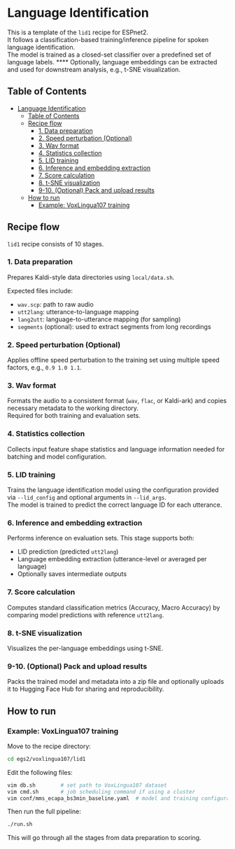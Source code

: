 # Language Identification

This is a template of the `lid1` recipe for ESPnet2.  
It follows a classification-based training/inference pipeline for spoken language identification.  
The model is trained as a closed-set classifier over a predefined set of language labels.  ****
Optionally, language embeddings can be extracted and used for downstream analysis, e.g., t-SNE visualization.

## Table of Contents

- [Language Identification](#language-identification)
  - [Table of Contents](#table-of-contents)
  - [Recipe flow](#recipe-flow)
    - [1. Data preparation](#1-data-preparation)
    - [2. Speed perturbation (Optional)](#2-speed-perturbation-optional)
    - [3. Wav format](#3-wav-format)
    - [4. Statistics collection](#4-statistics-collection)
    - [5. LID training](#5-lid-training)
    - [6. Inference and embedding extraction](#6-inference-and-embedding-extraction)
    - [7. Score calculation](#7-score-calculation)
    - [8. t-SNE visualization](#8-t-sne-visualization)
    - [9-10. (Optional) Pack and upload results](#9-10-optional-pack-and-upload-results)
  - [How to run](#how-to-run)
    - [Example: VoxLingua107 training](#example-voxlingua107-training)

## Recipe flow

`lid1` recipe consists of 10 stages.

### 1. Data preparation

Prepares Kaldi-style data directories using `local/data.sh`.

Expected files include:
- `wav.scp`: path to raw audio
- `utt2lang`: utterance-to-language mapping
- `lang2utt`: language-to-utterance mapping (for sampling)
- `segments` (optional): used to extract segments from long recordings

### 2. Speed perturbation (Optional)

Applies offline speed perturbation to the training set using multiple speed factors, e.g., `0.9 1.0 1.1`.

### 3. Wav format

Formats the audio to a consistent format (`wav`, `flac`, or Kaldi-ark) and copies necessary metadata to the working directory.  
Required for both training and evaluation sets.

### 4. Statistics collection

Collects input feature shape statistics and language information needed for batching and model configuration.  

### 5. LID training

Trains the language identification model using the configuration provided via `--lid_config` and optional arguments in `--lid_args`.  
The model is trained to predict the correct language ID for each utterance.

### 6. Inference and embedding extraction

Performs inference on evaluation sets. This stage supports both:
- LID prediction (predicted `utt2lang`)
- Language embedding extraction (utterance-level or averaged per language)
- Optionally saves intermediate outputs

### 7. Score calculation

Computes standard classification metrics (Accuracy, Macro Accuracy) by comparing model predictions with reference `utt2lang`.

### 8. t-SNE visualization

Visualizes the per-language embeddings using t-SNE. 

### 9-10. (Optional) Pack and upload results

Packs the trained model and metadata into a zip file and optionally uploads it to Hugging Face Hub for sharing and reproducibility.

## How to run

### Example: VoxLingua107 training

Move to the recipe directory:
```sh
cd egs2/voxlingua107/lid1
```

Edit the following files:
```sh
vim db.sh        # set path to VoxLingua107 dataset
vim cmd.sh       # job scheduling command if using a cluster
vim conf/mms_ecapa_bs3min_baseline.yaml  # model and training configuration (default training configuration)
```

Then run the full pipeline:
```sh
./run.sh
```

This will go through all the stages from data preparation to scoring.
